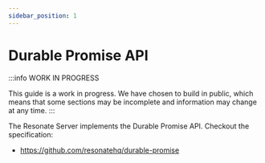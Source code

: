 ```yaml
---
sidebar_position: 1
---
```


# Durable Promise API 

:::info WORK IN PROGRESS

This guide is a work in progress. We have chosen to build in public, which means that some sections may be incomplete and information may change at any time.
:::

The Resonate Server implements the Durable Promise API. Checkout the specification: 
- https://github.com/resonatehq/durable-promise